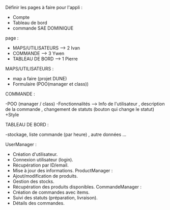 Définir les pages à faire pour l'appli :

- Compte
- Tableau de bord
- commande 
SAE DOMINIQUE 


page : 
- MAPS/UTILISATEURS --> 2 Ivan
- COMMANDE --> 3 Ywen
- TABLEAU DE BORD --> 1 Pierre


MAPS/UTILISATEURS : 

- map a faire (projet DUNE)
- Formulaire (POO(manager et class))

COMMANDE : 

-POO (manager / class)
-Fonctionnalités --> Info de l'utilisateur , description de la commande , changement de statuts (bouton qui change le statut)
+Style

TABLEAU DE BORD : 

-stockage, liste commande (par heure) , autre données ... 

UserManager :
- Création d'utilisateur.
- Connexion utilisateur (login).
- Récupération par ID/email.
- Mise à jour des informations.
ProductManager :
- Ajout/modification de produits.
- Gestion des stocks.
- Récupération des produits disponibles.
CommandeManager :
- Création de commandes avec items.
- Suivi des statuts (préparation, livraison).
- Détails des commandes.
